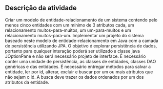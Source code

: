 ## Descrição da atividade
Criar um modelo de entidade-relacionamento de um sistema contendo pelo menos cinco entidades com um mínimo de 3 atributos cada, um
relacionamento muitos-para-muitos, um um-para-muitos e um relacionamento muitos-para-um.
Implementar um projeto do sistema baseado neste modelo de entidade-relacionamento em Java com a camada de persistência utilizando JPA. 
O objetivo é explorar persistência de dados, portanto para qualquer interação poderá ser utilizado a classe java JOptionPane 
e não será necessário projeto de interface.
É necessário conter uma unidade de persistência, as classes de entidades, classes DAO genéricas e das
entidades. É necessário entregar métodos para salvar a entidade, ler por id, alterar, excluir e 
buscar por um ou mais atributos que não sejam o id. A busca deve trazer os dados ordenados por um dos atributos da entidade.
